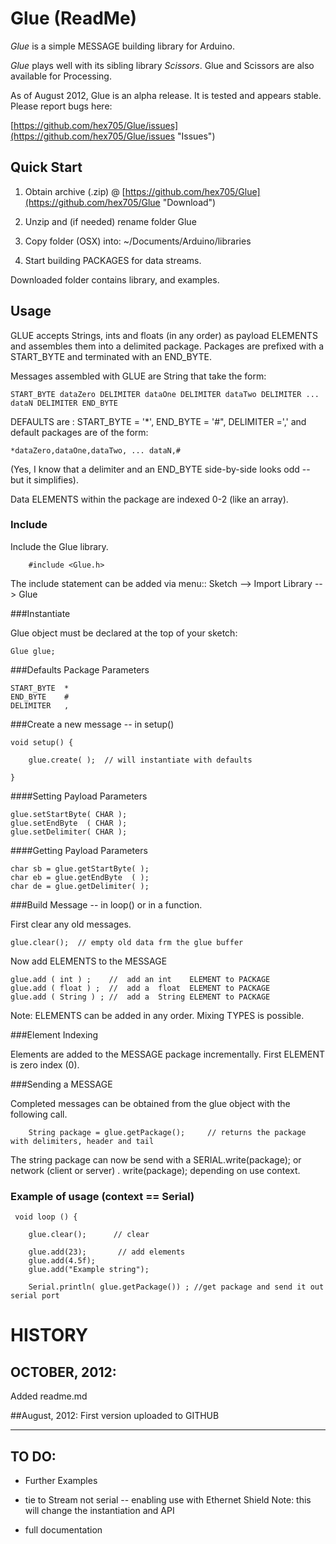 Glue  (ReadMe)
=====  

*Glue* is a simple MESSAGE building library for Arduino.

*Glue* plays well with its sibling library *Scissors*.  Glue and Scissors are also available for Processing.

As of August 2012, Glue is an alpha release.  It is tested and appears stable.  Please report bugs here:

[https://github.com/hex705/Glue/issues](https://github.com/hex705/Glue/issues "Issues")



Quick Start
---------------

1. Obtain archive (.zip) @  [https://github.com/hex705/Glue](https://github.com/hex705/Glue "Download")

2. Unzip and (if needed) rename folder Glue 

3. Copy folder (OSX) into:   ~/Documents/Arduino/libraries

4. Start building PACKAGES for data streams.

Downloaded folder contains library, and examples.


Usage
-----

GLUE accepts Strings, ints and floats (in any order) as payload ELEMENTS and assembles them into a delimited package.  Packages are prefixed with a START_BYTE and terminated with an END\_BYTE.

Messages assembled with GLUE are String that take the form:

	START_BYTE dataZero DELIMITER dataOne DELIMITER dataTwo DELIMITER ... dataN DELIMITER END_BYTE


DEFAULTS are : START\_BYTE = '*',  END\_BYTE = '#",  DELIMITER =',' and default packages are of the form:


	*dataZero,dataOne,dataTwo, ... dataN,#


(Yes, I know that a delimiter and an END_BYTE side-by-side looks odd -- but it simplifies).


Data ELEMENTS within the package are indexed 0-2 (like an array).

### Include

Include the Glue library.

		#include <Glue.h>

		
The include statement can be added via menu:: Sketch --> Import Library --> Glue

###Instantiate

Glue object must be declared at the top of your sketch:

	Glue glue;

###Defaults Package Parameters

	START_BYTE  *
	END_BYTE    #
	DELIMITER   ,


###Create a new message -- in setup()

	void setup() {

		glue.create( );  // will instantiate with defaults 

	}


####Setting Payload Parameters

	glue.setStartByte( CHAR ); 
    glue.setEndByte  ( CHAR );
    glue.setDelimiter( CHAR );   
   

####Getting Payload Parameters

	char sb = glue.getStartByte( ); 
    char eb = glue.getEndByte  ( );
    char de = glue.getDelimiter( );


###Build Message -- in loop() or in a function.

First clear any old messages.

	glue.clear();  // empty old data frm the glue buffer

Now add ELEMENTS to the MESSAGE

	glue.add ( int ) ;    //  add an int    ELEMENT to PACKAGE  
	glue.add ( float ) ;  //  add a  float  ELEMENT to PACKAGE  
	glue.add ( String ) ; //  add a  String ELEMENT to PACKAGE  

Note:  ELEMENTS can be added in any order.  Mixing TYPES is possible.


###Element Indexing

Elements are added to the MESSAGE package incrementally.  First ELEMENT is zero index (0).

###Sending a MESSAGE

Completed messages can be obtained from the glue object with the following call.

		String package = glue.getPackage();		// returns the package with delimiters, header and tail

The string package can now be send with a SERIAL.write(package); or network (client or server)  . write(package);
depending on use context.

### Example of usage (context == Serial)

	 void loop () {

		glue.clear();      // clear
		
		glue.add(23);		// add elements
		glue.add(4.5f);
		glue.add("Example string");
	
	 	Serial.println( glue.getPackage()) ; //get package and send it out serial port
	

HISTORY
=======
## OCTOBER, 2012:
Added readme.md

##August, 2012:
First version uploaded to GITHUB



____
  
  

TO DO:
------

 * Further Examples

 * tie to Stream not serial -- enabling use with Ethernet Shield
		Note: this will change the instantiation and API

 * full documentation 




